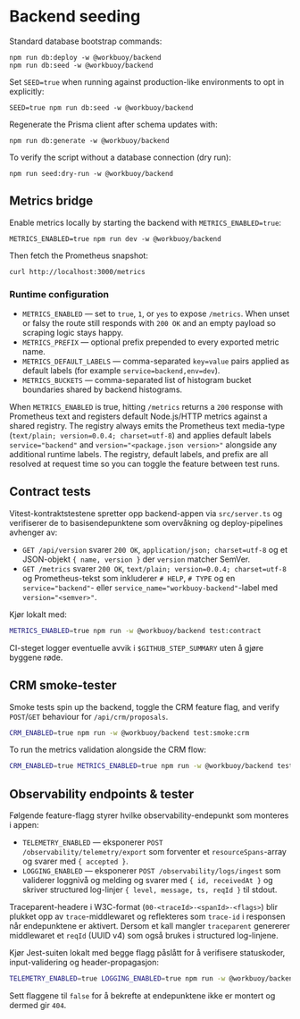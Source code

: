 # Backend seeding

Standard database bootstrap commands:

```
npm run db:deploy -w @workbuoy/backend
npm run db:seed -w @workbuoy/backend
```

Set `SEED=true` when running against production-like environments to opt in explicitly:

```
SEED=true npm run db:seed -w @workbuoy/backend
```

Regenerate the Prisma client after schema updates with:

```
npm run db:generate -w @workbuoy/backend
```

To verify the script without a database connection (dry run):

```
npm run seed:dry-run -w @workbuoy/backend
```

## Metrics bridge

Enable metrics locally by starting the backend with `METRICS_ENABLED=true`:

```
METRICS_ENABLED=true npm run dev -w @workbuoy/backend
```

Then fetch the Prometheus snapshot:

```
curl http://localhost:3000/metrics
```

### Runtime configuration

- `METRICS_ENABLED` &mdash; set to `true`, `1`, or `yes` to expose `/metrics`. When unset or falsy the route still responds with `200 OK` and an empty payload so scraping logic stays happy.
- `METRICS_PREFIX` &mdash; optional prefix prepended to every exported metric name.
- `METRICS_DEFAULT_LABELS` &mdash; comma-separated `key=value` pairs applied as default labels (for example `service=backend,env=dev`).
- `METRICS_BUCKETS` &mdash; comma-separated list of histogram bucket boundaries shared by backend histograms.

When `METRICS_ENABLED` is true, hitting `/metrics` returns a `200` response with Prometheus text and registers default Node.js/HTTP metrics against a shared registry. The registry always emits the Prometheus text media-type (`text/plain; version=0.0.4; charset=utf-8`) and applies default labels `service="backend"` and `version="<package.json version>"` alongside any additional runtime labels. The registry, default labels, and prefix are all resolved at request time so you can toggle the feature between test runs.

## Contract tests

Vitest-kontraktstestene spretter opp backend-appen via `src/server.ts` og verifiserer de to basisendepunktene som overvåkning og deploy-pipelines avhenger av:

- `GET /api/version` svarer `200 OK`, `application/json; charset=utf-8` og et JSON-objekt `{ name, version }` der `version` matcher SemVer.
- `GET /metrics` svarer `200 OK`, `text/plain; version=0.0.4; charset=utf-8` og Prometheus-tekst som inkluderer `# HELP`, `# TYPE` og en `service="backend"`- eller `service_name="workbuoy-backend"`-label med `version="<semver>"`.

Kjør lokalt med:

```bash
METRICS_ENABLED=true npm run -w @workbuoy/backend test:contract
```

CI-steget logger eventuelle avvik i `$GITHUB_STEP_SUMMARY` uten å gjøre byggene røde.

## CRM smoke-tester

Smoke tests spin up the backend, toggle the CRM feature flag, and verify `POST`/`GET` behaviour for `/api/crm/proposals`.

```bash
CRM_ENABLED=true npm run -w @workbuoy/backend test:smoke:crm
```

To run the metrics validation alongside the CRM flow:

```bash
CRM_ENABLED=true METRICS_ENABLED=true npm run -w @workbuoy/backend test:smoke
```

## Observability endpoints & tester

Følgende feature-flagg styrer hvilke observability-endepunkt som monteres i appen:

- `TELEMETRY_ENABLED` &mdash; eksponerer `POST /observability/telemetry/export` som forventer et `resourceSpans`-array og svarer med `{ accepted }`.
- `LOGGING_ENABLED` &mdash; eksponerer `POST /observability/logs/ingest` som validerer loggnivå og melding og svarer med `{ id, receivedAt }` og skriver structured log-linjer `{ level, message, ts, reqId }` til stdout.

Traceparent-headere i W3C-format (`00-<traceId>-<spanId>-<flags>`) blir plukket opp av `trace`-middlewaret og reflekteres som `trace-id` i responsen når endepunktene er aktivert. Dersom et kall mangler `traceparent` genererer middlewaret et `reqId` (UUID v4) som også brukes i structured log-linjene.

Kjør Jest-suiten lokalt med begge flagg påslått for å verifisere statuskoder, input-validering og header-propagasjon:

```bash
TELEMETRY_ENABLED=true LOGGING_ENABLED=true npm run -w @workbuoy/backend test:observability
```

Sett flaggene til `false` for å bekrefte at endepunktene ikke er montert og dermed gir `404`.
